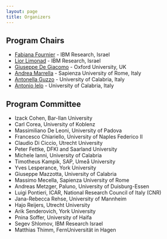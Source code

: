 ```yaml
---
layout: page
title: Organizers
---
```


## Program Chairs
- [Fabiana Fournier](mailto:fabiana@il.ibm.com) - IBM Research, Israel
- [Lior Limonad](mailto:liorli@il.ibm.com) - IBM Research, Israel
- [Giuseppe De Giacomo](mailto:giuseppe.degiacomo@cs.ox.ac.uk) - Oxford University, UK
- [Andrea Marrella](mailto:marrella@diag.uniroma1.it) - Sapienza University of Rome, Italy
- [Antonella Guzzo](mailto:antonella.guzzo@unical.it) - University of Calabria, Italy 
- [Antonio Ielo](mailto:antonio.ielo@unical.it) - University of Calabria, Italy 


## Program Committee
- Izack Cohen, Bar-Ilan University
- Carl Corea, University of Koblenz
- Massimiliano De Leoni, University of Padova
- Francesco Chiariello, University of Naples Federico II
- Claudio Di Ciccio, Utrecht University
- Peter Fettke, DFKI and Saarland University
- Michele Ianni, University of Calabria
- Timotheus Kampik, SAP, Umeå University
- Yves Lesperance, York University
- Giuseppe Mazzotta, University of Calabria
- Massimo Mecella, Sapienza University of Rome
- Andreas Metzger, Paluno, University of Duisburg-Essen
- Luigi Pontieri, ICAR, National Research Council of Italy (CNR)
- Jana-Rebecca Rehse, University of Mannheim
- Hajo Reijers, Utrecht University
- Arik Senderovich, York University
- Pnina Soffer, University of Haifa
- Segev Shlomov, IBM Research Israel
- Matthias Thimm, FernUniversität in Hagen
